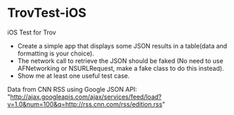 # TrovTest-iOS
iOS Test for Trov

 - Create a simple app that displays some JSON results in a table(data and formatting is your choice). 
 - The network call to retrieve the JSON should be faked (No need to use AFNetworking or NSURLRequest, make a fake class to do this instead). 
 - Show me at least one useful test case.

Data from CNN RSS using Google JSON API:  "http://ajax.googleapis.com/ajax/services/feed/load?v=1.0&num=100&q=http://rss.cnn.com/rss/edition.rss"
